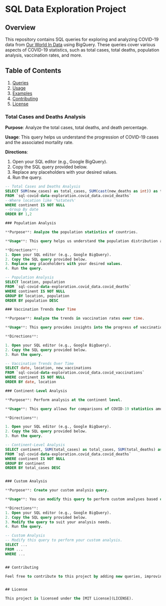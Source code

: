 # SQL Data Exploration Project

## Overview

This repository contains SQL queries for exploring and analyzing COVID-19 data from [Our World In Data](https://ourworldindata.org/covid-deaths) using BigQuery. These queries cover various aspects of COVID-19 statistics, such as total cases, total deaths, population analysis, vaccination rates, and more.

## Table of Contents

1. [Queries](#queries)
2. [Usage](#usage)
3. [Examples](#examples)
4. [Contributing](#contributing)
5. [License](#license)


### Total Cases and Deaths Analysis

**Purpose**: Analyze the total cases, total deaths, and death percentage.

**Usage**: This query helps us understand the progression of COVID-19 cases and the associated mortality rate.

**Directions**:
1. Open your SQL editor (e.g., Google BigQuery).
2. Copy the SQL query provided below.
3. Replace any placeholders with your desired values.
4. Run the query.

```sql
-- Total Cases and Deaths Analysis
SELECT SUM(new_cases) as total_cases, SUM(cast(new_deaths as int)) as total_deaths, SUM(cast(new_deaths as int))/SUM(New_Cases)*100 as death_percentage
FROM `sql-covid-data-exploration.covid_data.covid_deaths` 
--Where location like '%states%'
WHERE continent IS NOT NULL 
--Group By date
ORDER BY 1,2

### Population Analysis

**Purpose**: Analyze the population statistics of countries.

**Usage**: This query helps us understand the population distribution among countries.

**Directions**:
1. Open your SQL editor (e.g., Google BigQuery).
2. Copy the SQL query provided below.
3. Replace any placeholders with your desired values.
4. Run the query.

-- Population Analysis
SELECT location, population
FROM `sql-covid-data-exploration.covid_data.covid_deaths` 
WHERE continent IS NOT NULL 
GROUP BY location, population
ORDER BY population DESC

### Vaccination Trends Over Time

**Purpose**: Analyze the trends in vaccination rates over time.

**Usage**: This query provides insights into the progress of vaccination campaigns.

**Directions**:

1. Open your SQL editor (e.g., Google BigQuery).
2. Copy the SQL query provided below.
3. Run the query.

-- Vaccination Trends Over Time
SELECT date, location, new_vaccinations
FROM `sql-covid-data-exploration.covid_data.covid_vaccinations` 
WHERE continent IS NOT NULL 
ORDER BY date, location

### Continent-Level Analysis

**Purpose**: Perform analysis at the continent level.

**Usage**: This query allows for comparisons of COVID-19 statistics among continents.

**Directions**:

1. Open your SQL editor (e.g., Google BigQuery).
2. Copy the SQL query provided below.
3. Run the query.

-- Continent-Level Analysis
SELECT continent, SUM(total_cases) as total_cases, SUM(total_deaths) as total_deaths
FROM `sql-covid-data-exploration.covid_data.covid_deaths` 
WHERE continent IS NOT NULL 
GROUP BY continent
ORDER BY total_cases DESC


### Custom Analysis

**Purpose**: Create your custom analysis query. 

**Usage**: You can modify this query to perform custom analyses based on your specific research questions.

**Directions**:
1. Open your SQL editor (e.g., Google BigQuery).
2. Copy the SQL query provided below.
3. Modify the query to suit your analysis needs.
4. Run the query.

-- Custom Analysis
-- Modify this query to perform your custom analysis.
SELECT ...
FROM ...
WHERE ...


## Contributing

Feel free to contribute to this project by adding new queries, improving existing ones, or enhancing the documentation. Pull requests are welcome!


## License

This project is licensed under the [MIT License](LICENSE).



